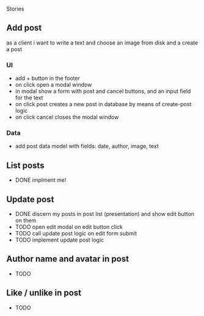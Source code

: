 Stories

## Add post

as a client i want to write a text and choose an image from disk and a create a post

### UI

- add + button in the footer
- on click open a modal window
- in modal show a form with post and cancel buttons, and an input field for the text
- on click post creates a new post in database by means of create-post logic
- on click cancel closes the modal window

### Data

- add post data model with fields: date, author, image, text

## List posts

- DONE implment me!

## Update post

- DONE discern my posts in post list (presentation) and show edit button on them
- TODO open edit modal on edit button click
- TODO call update post logic on edit form submit
- TODO implement update post logic

## Author name and avatar in post

- TODO

## Like / unlike in post

- TODO

